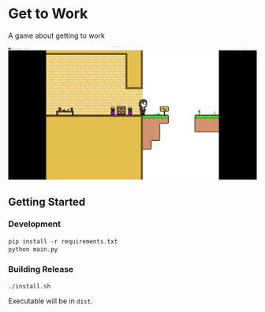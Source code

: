 # Get to Work

A game about getting to work

![Screenshot of the game](docs/screenshot_01.png)

## Getting Started

### Development

```
pip install -r requirements.txt
python main.py
```

### Building Release

```
./install.sh
```

Executable will be in `dist`.